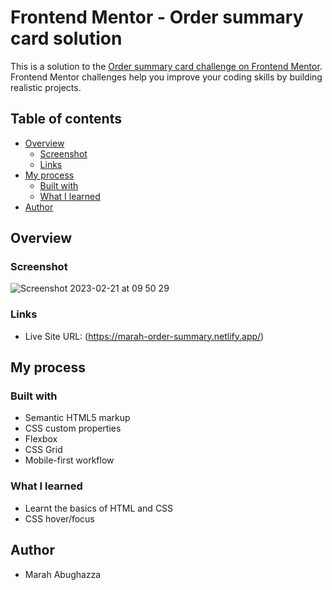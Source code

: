 # Frontend Mentor - Order summary card solution

This is a solution to the [Order summary card challenge on Frontend Mentor](https://www.frontendmentor.io/challenges/order-summary-component-QlPmajDUj). Frontend Mentor challenges help you improve your coding skills by building realistic projects. 
## Table of contents

- [Overview](#overview)
  - [Screenshot](#screenshot)
  - [Links](#links)
- [My process](#my-process)
  - [Built with](#built-with)
  - [What I learned](#what-i-learned)
- [Author](#author)



## Overview

### Screenshot


![Screenshot 2023-02-21 at 09 50 29](https://user-images.githubusercontent.com/93393032/220310169-849a344f-9d8a-4e53-89ef-537e0f938bd6.png)



### Links

- Live Site URL: (https://marah-order-summary.netlify.app/)

## My process

### Built with

- Semantic HTML5 markup
- CSS custom properties
- Flexbox
- CSS Grid
- Mobile-first workflow


### What I learned

- Learnt the basics of HTML and CSS
- CSS hover/focus

## Author

- Marah Abughazza
